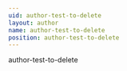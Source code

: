```yaml
---
uid: author-test-to-delete
layout: author
name: author-test-to-delete
position: author-test-to-delete
---
```

author-test-to-delete